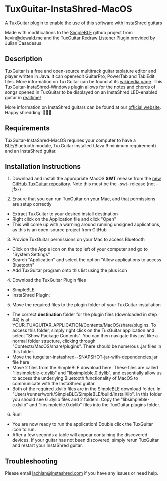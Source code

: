 # TuxGuitar-InstaShred-MacOS
A TuxGuitar plugin to enable the use of this software with InstaShred guitars

Made with modifications to the [SimpleBLE](https://github.com/OpenBluetoothToolbox/SimpleBLE) github project from kevin@dewald.me and the [TuxGuitar Redraw Listener Plugin](https://sourceforge.net/p/tuxguitar/support-requests/37/) provided by Julian Casadesus.

## Description
TuxGuitar is a free and open-source multitrack guitar tablature editor and player written in Java. It can open/edit GuitarPro, PowerTab and TablEdit files. More information on TuxGuitar can be found at its [wikipedia page](https://en.wikipedia.org/wiki/TuxGuitar). This TuxGuitar-InstaShred-Windows plugin allows for the notes and chords of songs opened in TuxGuitar to be displayed on an InstaShred LED-enabled guitar in [realtime!](https://www.youtube.com/watch?v=LtRkjv9bZKI) 

More information on InstaShred guitars can be found at our [official website](https://www.instashred.com.au/). Happy shredding! 🎸🎼🎵

## Requirements
TuxGuitar-InstaShred-MacOS requires your computer to have a BLE/Bluetooth module, TuxGuitar installed (Java 9 minimum requirement) and an InstaShred guitar.  

## Installation Instructions
1. Download and install the appropriate MacOS **SWT** release from the [new GitHub TuxGuitar repository](https://github.com/helge17/tuxguitar/releases). Note this must be the -swt- release (not -jfx-)

2. Ensure that you can run TuxGuitar on your Mac, and that permissions are setup correctly
  - Extract TuxGuitar to your desired install destination
  - Right click on the Application file and click "Open"
  - This will come up with a warning around running unsigned applications, as this is an open-source project from GitHub

3. Provide TuxGuitar permissions on your Mac to access Bluetooth
  - Click on the Apple icon on the top left of your computer and go to "System Settings"
  - Search "Application" and select the option "Allow applications to access Bluetooth"
  - Add TuxGuitar program onto this list using the plus icon

4. Download the TuxGuitar Plugin files
  - SimpleBLE:
  - InstaShred Plugin: 

5. Move the required files to the plugin folder of your TuxGuitar installation
  - The correct **destination** folder for the plugin files (downloaded in step #4) is at: YOUR_TUXGUITAR_APPLICATION/Contents/MacOS/share/plugins. To access this folder, simply right click on the TuxGuitar application and select "Show Package Contents". You can then navigate this just like a normal folder structure, clicking through "Contexts/MacOS/share/plugins". There should be numerous .jar files in this folder.
  -  Move the tuxguitar-instashred--SNAPSHOT-jar-with-dependencies.jar file here
  -  Move 2 files from the SimpleBLE download here. These files are called "libsimpleble-c.dylib" and "libsimpleble.0.dylib", and essentially allow us to access the underlying Bluetooth functionality of MacOS to communicate with the InstaShred guitar.
  -  Both of the required .dylib files are in the SimpleBLE download folder. In: "Users/runner/work/SimpleBLE/SimpleBLE/build/install/lib". In this folder you should see 6 .dylib files and 2 folders. Copy the "libsimpleble-c.dylib" and "libsimpleble.0.dylib" files into the TuxGuitar plugins folder.

6. Run!
  - You are now ready to run the application! Double click the TuxGuitar icon to run.
  - After a few seconds a table will appear containing the discovered devices. If your guitar has not been discovered, simply rerun TuxGuitar and restart your InstaShred guitar.

## Troubleshooting
Please email lachlan@instashred.com if you have any issues or need help.
